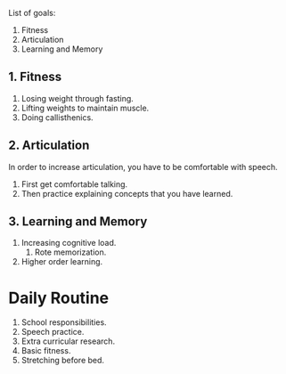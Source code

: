 List of goals:
1. Fitness
2. Articulation
3. Learning and Memory

## 1. Fitness
1. Losing weight through fasting.
2. Lifting weights to maintain muscle.
3. Doing callisthenics.

## 2. Articulation
In order to increase articulation, you have to be comfortable with speech.
1. First get comfortable talking.
2. Then practice explaining concepts that you have learned.

## 3. Learning and Memory
1. Increasing cognitive load.
	1. Rote memorization.
2. Higher order learning.

# Daily Routine
1. School responsibilities.
2. Speech practice.
3. Extra curricular research.
4. Basic fitness.
5. Stretching before bed.